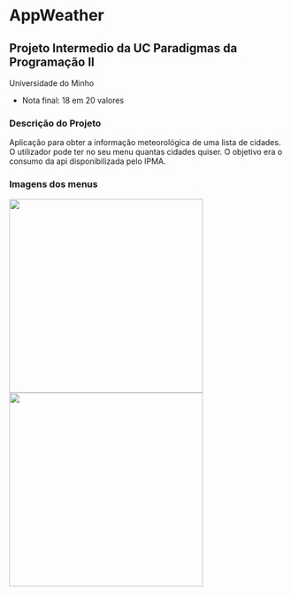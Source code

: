 # AppWeather
## Projeto Intermedio da UC Paradigmas da Programação II

Universidade do Minho

* Nota final: 18 em 20 valores

### Descrição do Projeto

Aplicação para obter a informação meteorológica de uma lista de cidades. O utilizador pode ter no seu menu quantas cidades quiser. O objetivo era o consumo da api disponibilizada pelo IPMA.

### Imagens dos menus

<p float="left">
  <img src="images/1.jpeg" width="350" />
  <img src="images/2.jpeg" width="350" /> 
</p>
